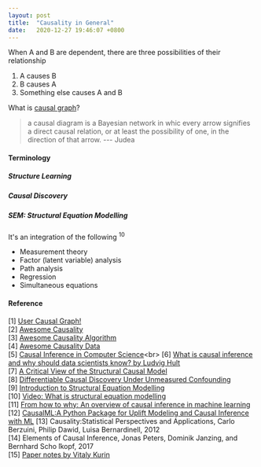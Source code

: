 ```yaml
---
layout: post
title:  "Causality in General"
date:   2020-12-27 19:46:07 +0800
---
```

When A and B are dependent, there are three possibilities of their relationship

1. A causes B
2. B causes A
3. Something else causes A and B


What is [causal graph](https://www.wikiwand.com/en/Causal_graph)?

> a causal diagram is a Bayesian network in whic every arrow signifies a direct causal relation, or at least the possibility of one, in the direction of that arrow. --- Judea

#### Terminology

##### Structure Learning

##### Causal Discovery

##### SEM: Structural Equation Modelling

It's an integration of the following <sup>10</sup>

- Measurement theory
- Factor (latent variable) analysis
- Path analysis
- Regression
- Simultaneous equations

#### Reference

[1] [User Causal Graph!](https://towardsdatascience.com/use-causal-graphs-4e3af630cf64) <br>
[2] [Awesome Causality](https://github.com/napsternxg/awesome-causality) <br>
[3] [Awesome Causality Algorithm](https://github.com/rguo12/awesome-causality-algorithms) <br>
[4] [Awesome Causality Data](https://github.com/rguo12/awesome-causality-data) <br>
[5] [Causal Inference in Computer Science](https://www.wikiwand.com/en/Causal_inference#:~:text=Causal%20inference%20is%20the%20process,when%20the%20cause%20is%20changed.)<br>
[6] [What is causal inference and why should data scientists know? by Ludvig Hult](https://www.youtube.com/watch?v=dFp2Ou52-po&ab_channel=PyConSweden) <br>
[7] [A Critical View of the Structural Causal Model](https://arxiv.org/pdf/2002.10007.pdf) <br>
[8] [Differentiable Causal Discovery Under Unmeasured Confounding](https://arxiv.org/pdf/2010.06978.pdf) <br>
[9] [Introduction to Structural Equation Modelling](http://statmath.wu-wien.ac.at/courses/StatsWithR/Topic-5.pdf) <br>
[10] [Video: What is structural equation modelling](https://www.youtube.com/watch?v=Flqbo8J3li4&ab_channel=Geek%27sLesson) <br>
[11] [From how to why: An overview of causal inference in machine learning](https://www.notion.so/bobzeng/Overview-of-causal-inference-machine-learning-Ericsson-27f2619637b3411e9edd1155d7ba399b) <br>
[12] [CausalML:A Python Package for Uplift Modeling and Causal Inference with ML](https://github.com/uber/causalml)
[13] Causality:Statistical Perspectives and Applications, Carlo Berzuini, Philip Dawid, Luisa Bernardinell, 2012 <br>
[14] Elements of Causal Inference, Jonas Peters, Dominik Janzing, and Bernhard Scho ̈lkopf, 2017 <br>
[15] [Paper notes by Vitaly Kurin](https://www.notion.so/bobzeng/Paper-Notes-by-Vitaly-Kurin-4a844b30f73b4247ab74b0436a01b8ce) <br>